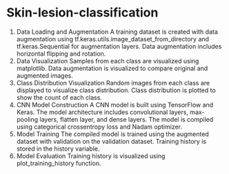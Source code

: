 # Skin-lesion-classification
1. Data Loading and Augmentation
A training dataset is created with data augmentation using tf.keras.utils.image_dataset_from_directory and tf.keras.Sequential for augmentation layers.
Data augmentation includes horizontal flipping and rotation.
2. Data Visualization
Samples from each class are visualized using matplotlib.
Data augmentation is visualized to compare original and augmented images.
3. Class Distribution Visualization
Random images from each class are displayed to visualize class distribution.
Class distribution is plotted to show the count of each class.
4. CNN Model Construction
A CNN model is built using TensorFlow and Keras.
The model architecture includes convolutional layers, max-pooling layers, flatten layer, and dense layers.
The model is compiled using categorical crossentropy loss and Nadam optimizer.
5. Model Training
The compiled model is trained using the augmented dataset with validation on the validation dataset.
Training history is stored in the history variable.
6. Model Evaluation
Training history is visualized using plot_training_history function.
